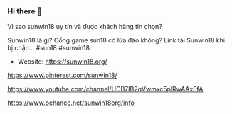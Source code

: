### Hi there 👋

Vì sao sunwin18 uy tín và được khách hàng tin chọn?

Sunwin18 là gì? Cổng game sun18 có lừa đảo không? Link tải Sunwin18 khi bị chặn... #sun18 #sunwin18

- Website: https://sunwin18.org/

https://www.pinterest.com/sunwin18/

https://www.youtube.com/channel/UCB7IB2qVwmxc5plRwAAxFfA

https://www.behance.net/sunwin18org/info

